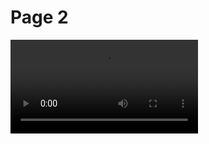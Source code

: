 # Page 2

<video>
  <source src="https://vaninastorage01.file.core.windows.net/fs-artifacts-01/videos/visual.mp4?sp=r&st=2024-09-20T14:14:12Z&se=2024-09-21T14:14:12Z&spr=https&sv=2022-11-02&sig=e5fSkYEw3vd6s4EeMrNE%2BY1mWrjX%2F%2FuijrBn%2FwBMfds%3D&sr=f" type="video/mp4">
  Something went wrong
</video>
